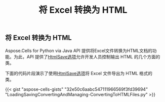 ﻿---
title: 将 Excel 转换为 HTML
type: docs
weight: 10
url: /zh/python-java/convert-excel-to/
---
## **将 Excel 转换为 HTML**
 Aspose.Cells for Python via Java API 提供将Excel文件转换为HTML文档的功能。为此，API 提供了[HtmlSave选项](https://reference.aspose.com/cells/python/asposecells.api/HtmlSaveOptions)允许开发人员控制输出 HTML 的几个方面的类。

下面的代码片段演示了使用[HtmlSave选项](https://reference.aspose.com/cells/python/asposecells.api/HtmlSaveOptions)将 Excel 文件导出为 HTML 格式的类。

{{< gist "aspose-cells-gists" "32e50c6aabc547111966569f3fd39694" "LoadingSavingConvertingAndManaging-ConvertingToHTMLFiles.py" >}}
